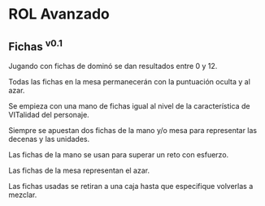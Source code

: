 # ROL Avanzado
## Fichas <sup>v0.1</sup>

Jugando con fichas de dominó se dan resultados entre 0 y 12.

Todas las fichas en la mesa permanecerán con la puntuación oculta y al azar.

Se empieza con una mano de fichas igual al nivel de la característica de VITalidad del personaje.

Siempre se apuestan dos fichas de la mano y/o mesa para representar las decenas y las unidades.

Las fichas de la mano se usan para superar un reto con esfuerzo.

Las fichas de la mesa representan el azar.

Las fichas usadas se retiran a una caja hasta que especifique volverlas a mezclar.
